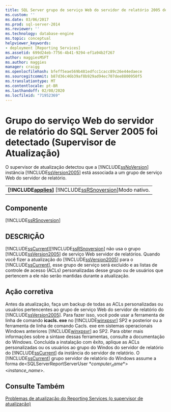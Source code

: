 ```yaml
---
title: SQL Server grupo de serviço Web do servidor de relatório 2005 detectado (Supervisor de atualização) | Microsoft Docs
ms.custom: ''
ms.date: 03/06/2017
ms.prod: sql-server-2014
ms.reviewer: ''
ms.technology: database-engine
ms.topic: conceptual
helpviewer_keywords:
- deployment [Reporting Services]
ms.assetid: 699d24eb-7756-4b41-9294-ef1a94b2f267
author: maggiesMSFT
ms.author: maggies
manager: craigg
ms.openlocfilehash: bfeff5eae569b481edfcc1cacc89c26e44edaece
ms.sourcegitcommit: b87d36c46b39af8b929ad94ec707dee8800950f5
ms.translationtype: MT
ms.contentlocale: pt-BR
ms.lasthandoff: 02/08/2020
ms.locfileid: "71952369"
---
```

# <a name="sql-server-2005-report-server-web-service-group-detected-upgrade-advisor"></a>Grupo do serviço Web do servidor de relatório do SQL Server 2005 foi detectado (Supervisor de Atualização)
  O supervisor de atualização detectou que a [!INCLUDE[ssNoVersion](../../includes/ssnoversion-md.md)] instância [!INCLUDE[ssVersion2005](../../includes/ssversion2005-md.md)] está associada a um grupo de serviço Web do servidor de relatório.  
  
||  
|-|  
|**[!INCLUDE[applies](../../includes/applies-md.md)]**  [!INCLUDE[ssRSnoversion](../../includes/ssrsnoversion-md.md)]Modo nativo.|  
  
## <a name="component"></a>Componente  
 [!INCLUDE[ssRSnoversion](../../includes/ssrsnoversion-md.md)]  
  
## <a name="description"></a>DESCRIÇÃO  
 [!INCLUDE[ssCurrent](../../includes/sscurrent-md.md)][!INCLUDE[ssRSnoversion](../../includes/ssrsnoversion-md.md)] não usa o grupo [!INCLUDE[ssVersion2005](../../includes/ssversion2005-md.md)] de serviço Web servidor de relatórios. Quando você fizer a atualização do [!INCLUDE[ssVersion2005](../../includes/ssversion2005-md.md)] para o [!INCLUDE[ssCurrent](../../includes/sscurrent-md.md)], esse grupo de serviço será excluído e as listas de controle de acesso (ACLs) personalizadas desse grupo ou de usuários que pertencem a ele não serão mantidas durante a atualização.  
  
## <a name="corrective-action"></a>Ação corretiva  
 Antes da atualização, faça um backup de todas as ACLs personalizadas ou usuários pertencentes ao grupo de serviço Web do servidor de relatório do [!INCLUDE[ssVersion2005](../../includes/ssversion2005-md.md)]. Para fazer isso, você pode usar a ferramenta de linha de comando **icacls. exe** no [!INCLUDE[winxpsvr](../../includes/winxpsvr-md.md)] SP2 e posterior ou a ferramenta de linha de comando Cacls. exe em sistemas operacionais Windows anteriores [!INCLUDE[winxpsvr](../../includes/winxpsvr-md.md)] ao SP2. Para obter mais informações sobre a sintaxe dessas ferramentas, consulte a documentação do Windows. Concluída a instalação com êxito, aplique as ACLs personalizadas ou os usuários ao grupo do Windos do servidor de relatório do [!INCLUDE[ssCurrent](../../includes/sscurrent-md.md)] da instância do servidor de relatório. O [!INCLUDE[ssCurrent](../../includes/sscurrent-md.md)] grupo servidor de relatório do Windows assume a forma de\<SQLServerReportServerUser $*computer_name*>$\<*instance_name*>.  
  
## <a name="see-also"></a>Consulte Também  
 [Problemas de atualização do Reporting Services &#40;o supervisor de atualização&#41;](../../../2014/sql-server/install/reporting-services-upgrade-issues-upgrade-advisor.md)  
  
  
